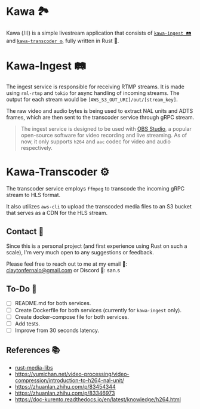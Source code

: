 # Kawa 🏞️

Kawa (川) is a simple livestream application that consists of [`kawa-ingest 🛤`](https://github.com/sanstzu/kawa-ingest) and [`kawa-transcoder ⚙️`](https://github.com/sanstzu/kawa-transcoder), fully written in Rust 🦀.

# Kawa-Ingest 🛤

The ingest service is responsible for receiving RTMP streams. It is made using `rml-rtmp` and `tokio` for async handling of incoming streams. The output for each stream would be `[AWS_S3_OUT_URI]/out/[stream_key]`.

The raw video and audio bytes is being used to extract NAL units and ADTS frames, which are then sent to the transcoder service through gRPC stream.

> The ingest service is designed to be used with [OBS Studio](https://obsproject.com/), a popular open-source software for video recording and live streaming. As of now, it only supports `h264` and `aac` codec for video and audio respectively.

# Kawa-Transcoder ⚙️

The transcoder service employs `ffmpeg` to transcode the incoming gRPC stream to HLS format.

It also utilizes `aws-cli` to upload the transcoded media files to an S3 bucket that serves as a CDN for the HLS stream.

## Contact 📧

Since this is a personal project (and first experience using Rust on such a scale), I'm very much open to any suggestions or feedback.

Please feel free to reach out to me at my email 📧: [claytonfernalo@gmail.com](mailto:claytonfernalo@gmail.com) or Discord 💬: san.s

## To-Do 📝

- [ ] README.md for both services.
- [ ] Create Dockerfile for both services (currently for `kawa-ingest` only).
- [ ] Create docker-compose file for both services.
- [ ] Add tests.
- [ ] Improve from 30 seconds latency.

## References 📚

- [rust-media-libs](https://github.com/KallDrexx/rust-media-libs)
- https://yumichan.net/video-processing/video-compression/introduction-to-h264-nal-unit/
- https://zhuanlan.zhihu.com/p/83454344
- https://zhuanlan.zhihu.com/p/83346973
- https://doc-kurento.readthedocs.io/en/latest/knowledge/h264.html
